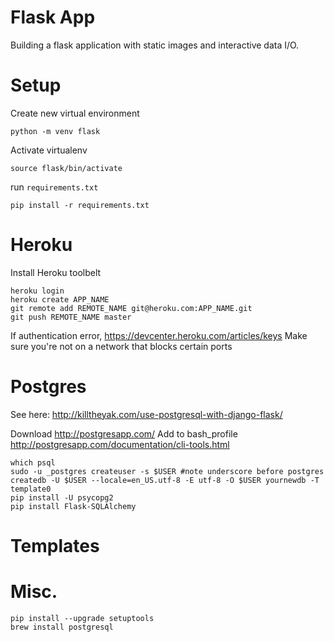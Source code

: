 # Flask App 

Building a flask application with static images and interactive data I/O.

# Setup 
Create new virtual environment
``` 
python -m venv flask
```

Activate virtualenv
```
source flask/bin/activate
```

run `requirements.txt`
```
pip install -r requirements.txt
```
# Heroku
Install Heroku toolbelt
```
heroku login
heroku create APP_NAME
git remote add REMOTE_NAME git@heroku.com:APP_NAME.git
git push REMOTE_NAME master
```
If authentication error, https://devcenter.heroku.com/articles/keys
Make sure you're not on a network that blocks certain ports

# Postgres
See here: http://killtheyak.com/use-postgresql-with-django-flask/

Download http://postgresapp.com/
Add to bash_profile http://postgresapp.com/documentation/cli-tools.html
```
which psql
sudo -u _postgres createuser -s $USER #note underscore before postgres
createdb -U $USER --locale=en_US.utf-8 -E utf-8 -O $USER yournewdb -T template0
pip install -U psycopg2
pip install Flask-SQLAlchemy
```
# Templates


# Misc.

```
pip install --upgrade setuptools
brew install postgresql

```
